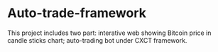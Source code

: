 # Auto-trade-framework
This project includes two part: interative web showing Bitcoin price in candle sticks chart; auto-trading bot under CXCT framework.
